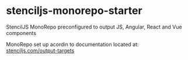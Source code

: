 # stenciljs-monorepo-starter

StencilJS MonoRepo preconfigured to output JS, Angular, React and Vue components

MonoRepo set up acordin to documentation located at: [stenciljs.com/output-targets](<https://stenciljs.com/docs/output-targets>)
